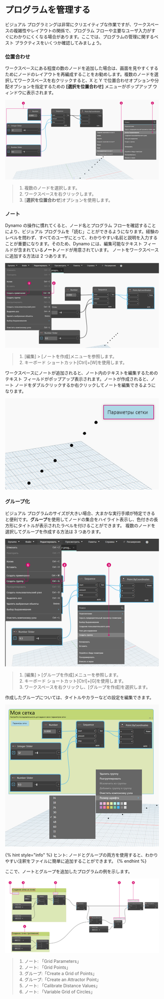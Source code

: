 # プログラムを管理する

ビジュアル プログラミングは非常にクリエイティブな作業ですが、ワークスペースの複雑性やレイアウトの関係で、プログラム フローや主要なユーザ入力がすぐにわかりにくくなる場合があります。ここでは、プログラムの管理に関するベスト プラクティスをいくつか確認してみましょう。

### 位置合わせ&#x20;

ワークスペースにある程度の数のノードを追加した場合は、画面を見やすくするためにノードのレイアウトを再編成することをお勧めします。複数のノードを選択してワークスペースを右クリックすると、X と Y で位置合わせオプションや分配オプションを指定するための **[選択を位置合わせ]** メニューがポップアップ ウィンドウに表示されます。

![](<./images/4/managing your program - alignment.jpg>)

> 1. 複数のノードを選択します。
> 2. ワークスペースを右クリックします。
> 3. [**選択を位置合わせ**]オプションを使用します。

### ノート&#x20;

Dynamo の操作に慣れてくると、ノード名とプログラム フローを確認することにより、ビジュアル プログラムを「読む」ことができるようになります。経験のレベルを問わず、すべてのユーザにとって、わかりやすい名前と説明を入力することが重要になります。そのため、Dynamo には、編集可能なテキスト フィールドが含まれている**ノート**ノードが用意されています。 ノートをワークスペースに追加する方法は 2 つあります。

![](<./images/4/managing your program - notes.jpg>)

> 1. [編集] > [ノートを作成]メニューを参照します。
> 2. キーボード ショートカット[Ctrl]+[W]を使用します。

ワークスペースにノートが追加されると、ノート内のテキストを編集するためのテキスト フィールドがポップアップ表示されます。ノートが作成されると、ノート ノードをダブルクリックするか右クリックしてノートを編集できるようになります。

![](<./images/4/managing your program - notes 02.jpg>)

### グループ化&#x20;

ビジュアル プログラムのサイズが大きい場合、大まかな実行手順が特定できると便利です。**グループ**を使用してノードの集合をハイライト表示し、色付きの長方形にタイトルが表示されたラベルを付けることができます。 複数のノードを選択してグループを作成する方法は 3 つあります。

![](<./images/4/managing your program - grouping 01.jpg>)

> 1. [編集] > [グループを作成]メニューを参照します。
> 2. キーボード ショートカット[Ctrl]+[G]を使用します。
> 3. ワークスペースを右クリックし、[グループを作成]を選択します。

作成したグループについては、タイトルやカラーなどの設定を編集できます。&#x20;

![](<./images/4/managing your program - grouping 02.jpg>)

{% hint style="info" %}
ヒント: ノードとグループの両方を使用すると、わかりやすい注釈をファイルに簡単に追加することができます。
{% endhint %}

ここで、ノートとグループを追加したプログラムの例を示します。

![](<./images/4/managing your program - grouping 03.jpg>)

> 1. ノート: 「Grid Parameters」
> 2. ノート: 「Grid Points」
> 3. グループ:「Create a Grid of Points」
> 4. グループ:「Create an Attractor Point」
> 5. ノート: 「Calibrate Distance Values」
> 6. ノート: 「Variable Grid of Circles」

